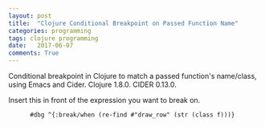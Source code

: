 ```yaml
---
layout: post
title:  "Clojure Conditional Breakpoint on Passed Function Name"
categories: programming
tags: clojure programming 
date:   2017-06-07
comments: True
---
```

Conditional breakpoint in Clojure to match a passed function's
name/class, using Emacs and Cider.  Clojure 1.8.0. CIDER 0.13.0.

Insert this in front of the expression you want to break on.


```
      #dbg ^{:break/when (re-find #"draw_row" (str (class f)))}
```
